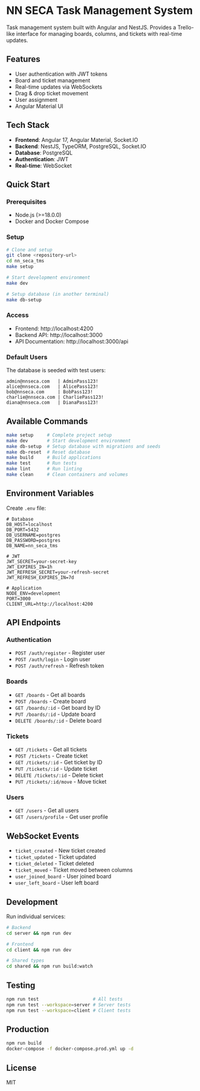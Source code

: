 # NN SECA Task Management System

Task management system built with Angular and NestJS. Provides a Trello-like interface for managing boards, columns, and tickets with real-time updates.

## Features

- User authentication with JWT tokens
- Board and ticket management
- Real-time updates via WebSockets
- Drag & drop ticket movement
- User assignment
- Angular Material UI

## Tech Stack

- **Frontend**: Angular 17, Angular Material, Socket.IO
- **Backend**: NestJS, TypeORM, PostgreSQL, Socket.IO
- **Database**: PostgreSQL
- **Authentication**: JWT
- **Real-time**: WebSocket

## Quick Start

### Prerequisites

- Node.js (>=18.0.0)
- Docker and Docker Compose

### Setup

```bash
# Clone and setup
git clone <repository-url>
cd nn_seca_tms
make setup

# Start development environment
make dev

# Setup database (in another terminal)
make db-setup
```

### Access

- Frontend: http://localhost:4200
- Backend API: http://localhost:3000
- API Documentation: http://localhost:3000/api

### Default Users

The database is seeded with test users:

```
admin@nnseca.com   | AdminPass123!
alice@nnseca.com   | AlicePass123!
bob@nnseca.com     | BobPass123!
charlie@nnseca.com | CharliePass123!
diana@nnseca.com   | DianaPass123!
```

## Available Commands

```bash
make setup     # Complete project setup
make dev       # Start development environment
make db-setup  # Setup database with migrations and seeds
make db-reset  # Reset database
make build     # Build applications
make test      # Run tests
make lint      # Run linting
make clean     # Clean containers and volumes
```

## Environment Variables

Create `.env` file:

```env
# Database
DB_HOST=localhost
DB_PORT=5432
DB_USERNAME=postgres
DB_PASSWORD=postgres
DB_NAME=nn_seca_tms

# JWT
JWT_SECRET=your-secret-key
JWT_EXPIRES_IN=1h
JWT_REFRESH_SECRET=your-refresh-secret
JWT_REFRESH_EXPIRES_IN=7d

# Application
NODE_ENV=development
PORT=3000
CLIENT_URL=http://localhost:4200
```

## API Endpoints

### Authentication
- `POST /auth/register` - Register user
- `POST /auth/login` - Login user
- `POST /auth/refresh` - Refresh token

### Boards
- `GET /boards` - Get all boards
- `POST /boards` - Create board
- `GET /boards/:id` - Get board by ID
- `PUT /boards/:id` - Update board
- `DELETE /boards/:id` - Delete board

### Tickets
- `GET /tickets` - Get all tickets
- `POST /tickets` - Create ticket
- `GET /tickets/:id` - Get ticket by ID
- `PUT /tickets/:id` - Update ticket
- `DELETE /tickets/:id` - Delete ticket
- `PUT /tickets/:id/move` - Move ticket

### Users
- `GET /users` - Get all users
- `GET /users/profile` - Get user profile

## WebSocket Events

- `ticket_created` - New ticket created
- `ticket_updated` - Ticket updated
- `ticket_deleted` - Ticket deleted
- `ticket_moved` - Ticket moved between columns
- `user_joined_board` - User joined board
- `user_left_board` - User left board

## Development

Run individual services:

```bash
# Backend
cd server && npm run dev

# Frontend
cd client && npm run dev

# Shared types
cd shared && npm run build:watch
```

## Testing

```bash
npm run test                    # All tests
npm run test --workspace=server # Server tests
npm run test --workspace=client # Client tests
```

## Production

```bash
npm run build
docker-compose -f docker-compose.prod.yml up -d
```

## License

MIT 